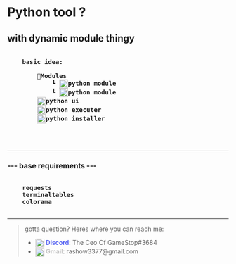 # **Python tool ?**
## **with dynamic module thingy**

<pre >
    <b>
    basic idea:
        
        📂Modules
            ┗ <img src=
            "https://imgur.com/nWTqWSP.png"alt="" style="width:20px;" align="center"/>python module
            ┗ <img src=
            "https://imgur.com/nWTqWSP.png"alt="" style="width:20px;" align="center"/>python module
        <img src=
            "https://imgur.com/nWTqWSP.png"alt="" style="width:20px;" align="center"/>python ui
        <img src=
            "https://imgur.com/nWTqWSP.png"alt="" style="width:20px;" align="center"/>python executer
        <img src=
            "https://imgur.com/nWTqWSP.png"alt="" style="width:20px;" align="center"/>python installer
        

    </b>
</pre>
---
### **--- base requirements ---**
<pre><b>
    requests 
    terminaltables
    <a src="https://pypi.org/project/colorama/">colorama</a>
</b>
</pre>

---


>gotta question? Heres where you can reach me:
> - <img src="https://discord.com/assets/f9bb9c4af2b9c32a2c5ee0014661546d.png" alt="" style="width:20px;" align="center"/><font color="#5865F2"> **Discord**</font>: The Ceo Of GameStop#3684
> - <img src="https://i.imgur.com/pZ2wf7I.png" alt="" style="width:20px;" align="center"/><font color="#C6C6C6"> **Gmail**</font>:<font style="none"> rashow3377@gmail<span></span>.com
